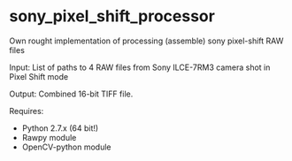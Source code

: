 # sony_pixel_shift_processor
Own rought implementation of processing (assemble) sony pixel-shift RAW files

Input:
List of paths to 4 RAW files from Sony ILCE-7RM3 camera shot in Pixel Shift mode

Output:
Combined 16-bit TIFF file.

Requires:
- Python 2.7.x (64 bit!)
- Rawpy module
- OpenCV-python module
